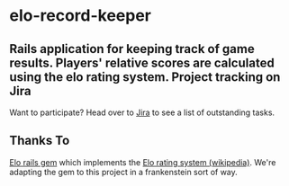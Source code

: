 elo-record-keeper
=================

Rails application for keeping track of game results. Players' relative scores are calculated using the elo rating system. 
Project tracking on Jira
------------------------
Want to participate? Head over to [Jira](https://mtg-rank.atlassian.net/issues/?filter=10101) to see a list of outstanding tasks.

Thanks To
---------
[Elo rails gem](https://github.com/iain/elo) which implements the [Elo rating system (wikipedia)](http://en.wikipedia.org/wiki/Elo_rating_system). We're adapting the gem to this project in a frankenstein sort of way. 
